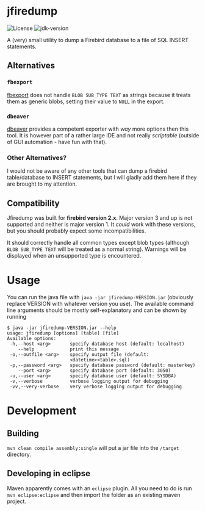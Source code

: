# jfiredump

![License](https://img.shields.io/github/license/dominiksta/jfiredump)
![jdk-version](https://img.shields.io/badge/jdk--version-1.8-green)

A (very) small utility to dump a Firebird database to a file of SQL INSERT
statements.

## Alternatives

### `fbexport`

[fbexport](http://www.firebirdfaq.org/fbexport.php) does not handle `BLOB
SUB_TYPE TEXT` as strings because it treats them as generic blobs, setting their
value to `NULL` in the export.

### `dbeaver`

[dbeaver](http://www.firebirdfaq.org/fbexport.php) provides a competent exporter
with *way* more options then this tool. It is however part of a rather large IDE
and not really *scriptable* (outside of GUI automation - have fun with that).

### Other Alternatives?

I would not be aware of any other tools that can dump a firebird table/database
to INSERT statements, but I will gladly add them here if they are brought to my
attention.

## Compatibility

Jfiredump was built for **firebird version 2.x**. Major version 3 and up is not
supported and neither is major version 1. It *could* work with these versions,
but you should probably expect some incompatibilities.

It should correctly handle all common types except blob types (although `BLOB
SUB_TYPE TEXT` will be treated as a normal string). Warnings will be displayed
when an unsupported type is encountered.

# Usage

You can run the java file with `java -jar jfiredump-VERSION.jar` (obviously
replace VERSION with whatever version you use). The available command line
arguments should be mostly self-explanatory and can be shown by running

```
$ java -jar jfiredump-VERSION.jar --help
usage: jfiredump [options] [table] [file]
Available options:
 -h,--host <arg>       specify database host (default: localhost)
    --help             print this message
 -o,--outfile <arg>    specify output file (default:
                       <datetime><table>.sql)
 -p,--password <arg>   specify database password (default: masterkey)
    --port <arg>       specify database port (default: 3050)
 -u,--user <arg>       specify database user (default: SYSDBA)
 -v,--verbose          verbose logging output for debugging
 -vv,--very-verbose    very verbose logging output for debugging
```

# Development

## Building

`mvn clean compile assembly:single` will put a jar file into the `/target` directory.

## Developing in eclipse

Maven apparently comes with an `eclipse` plugin. All you need to do is run `mvn
eclipse:eclipse` and then import the folder as an existing maven project.
